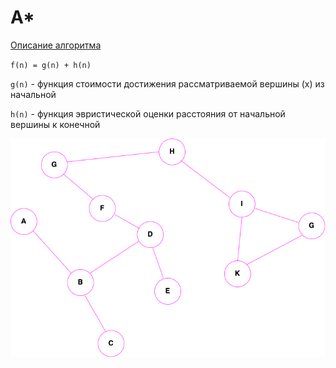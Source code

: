 # A*

<a href="https://en.wikipedia.org/wiki/A*_search_algorithm">Описание алгоритма</a>

`f(n) = g(n) + h(n)`

`g(n)` - функция стоимости достижения рассматриваемой вершины (x) из начальной

`h(n)` - функция эвристической оценки расстояния от начальной вершины к конечной

<img src="src/assets/A-star.png">
